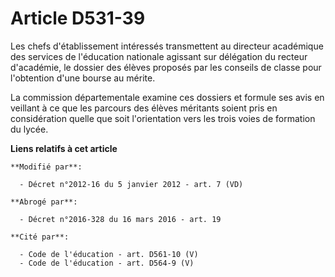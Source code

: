 # Article D531-39

Les chefs d'établissement intéressés transmettent au directeur académique des services de l'éducation nationale agissant sur
délégation du recteur d'académie, le dossier des élèves proposés par les conseils de classe pour l'obtention d'une bourse au
mérite. 

La commission départementale examine ces dossiers et formule ses avis en veillant à ce que les parcours des élèves méritants
soient pris en considération quelle que soit l'orientation vers les trois voies de formation du lycée.

**Liens relatifs à cet article**

	**Modifié par**:

	  - Décret n°2012-16 du 5 janvier 2012 - art. 7 (VD)

	**Abrogé par**:

	  - Décret n°2016-328 du 16 mars 2016 - art. 19

	**Cité par**:

	  - Code de l'éducation - art. D561-10 (V)
	  - Code de l'éducation - art. D564-9 (V)
